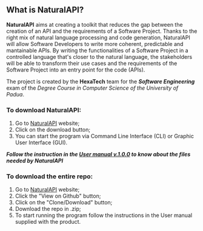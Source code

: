 ## What is NaturalAPI?
**NaturalAPI** aims at creating a toolkit that reduces the gap between the creation of an API and the requirements of a Software Project.
Thanks to the right mix of natural language processing and code generation, NaturalAPI will allow Software Developers to write more coherent, predictable and mantainable APIs.
By writing the functionalities of a Software Project in a controlled language that's closer to the natural language, the stakeholders will be able to transform their use cases and the requirements of the Software Project into an entry point for the code (APIs).


The project is created by the **HexaTech** team for the _**Software Engineering**_ exam of the *Degree Course in Computer Science of the University of Padua*.

### To download NaturalAPI:
1. Go to [NaturalAPI](https://hexatech016.github.io/Website-NaturalAPI.github.io/) website;
2. Click on the download button; 
3. You can start the program via Command Line Interface (CLI) or Graphic User Interface (GUI).

_**Follow the instruction in the [User manual v.1.0.0](https://github.com/Hexatech016/Website-NaturalAPI.github.io/blob/master/Documents/userManual.pdf) to know about the files needed by NaturalAPI**_ 


### To download the entire repo:
1. Go to [NaturalAPI](https://hexatech016.github.io/Website-NaturalAPI.github.io/) website;
2. Click the "View on Github" button;
3. Click on the "Clone/Download" button;
4. Download the repo in .zip;
5. To start running the program follow the instructions in the User manual supplied with the product.
